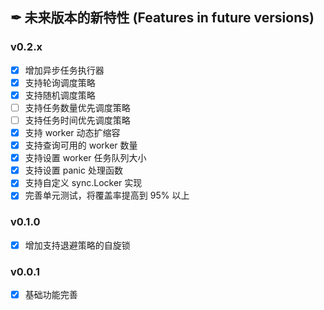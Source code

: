 ## ✒ 未来版本的新特性 (Features in future versions)

### v0.2.x

* [x] 增加异步任务执行器
* [x] 支持轮询调度策略
* [x] 支持随机调度策略
* [ ] 支持任务数量优先调度策略
* [ ] 支持任务时间优先调度策略
* [x] 支持 worker 动态扩缩容
* [x] 支持查询可用的 worker 数量
* [x] 支持设置 worker 任务队列大小
* [x] 支持设置 panic 处理函数
* [x] 支持自定义 sync.Locker 实现
* [x] 完善单元测试，将覆盖率提高到 95% 以上

### v0.1.0

* [x] 增加支持退避策略的自旋锁

### v0.0.1

* [x] 基础功能完善